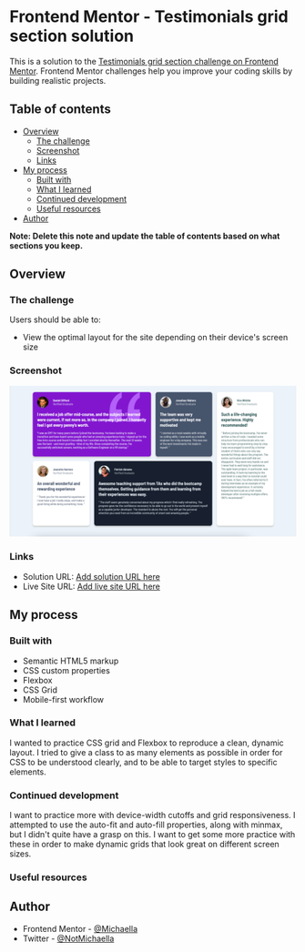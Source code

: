 # Frontend Mentor - Testimonials grid section solution

This is a solution to the [Testimonials grid section challenge on Frontend Mentor](https://www.frontendmentor.io/challenges/testimonials-grid-section-Nnw6J7Un7). Frontend Mentor challenges help you improve your coding skills by building realistic projects. 

## Table of contents

- [Overview](#overview)
  - [The challenge](#the-challenge)
  - [Screenshot](#screenshot)
  - [Links](#links)
- [My process](#my-process)
  - [Built with](#built-with)
  - [What I learned](#what-i-learned)
  - [Continued development](#continued-development)
  - [Useful resources](#useful-resources)
- [Author](#author)


**Note: Delete this note and update the table of contents based on what sections you keep.**

## Overview

### The challenge

Users should be able to:

- View the optimal layout for the site depending on their device's screen size

### Screenshot

![](./images/testimonials.png)

### Links

- Solution URL: [Add solution URL here](https://your-solution-url.com)
- Live Site URL: [Add live site URL here](https://your-live-site-url.com)

## My process

### Built with

- Semantic HTML5 markup
- CSS custom properties
- Flexbox
- CSS Grid
- Mobile-first workflow

### What I learned

I wanted to practice CSS grid and Flexbox to reproduce a clean, dynamic layout. I tried to give a class to as many elements as possible in order for CSS to be understood clearly, and to be able to target styles to specific elements.

### Continued development

I want to practice more with device-width cutoffs and grid responsiveness. I attempted to use the auto-fit and auto-fill properties, along with minmax, but I didn't quite have a grasp on this. I want to get some more practice with these in order to make dynamic grids that look great on different screen sizes.

### Useful resources

## Author

- Frontend Mentor - [@Michaella](https://www.frontendmentor.io/profile/michaella23)
- Twitter - [@NotMichaella](https://twitter.com/NotMichaella)
